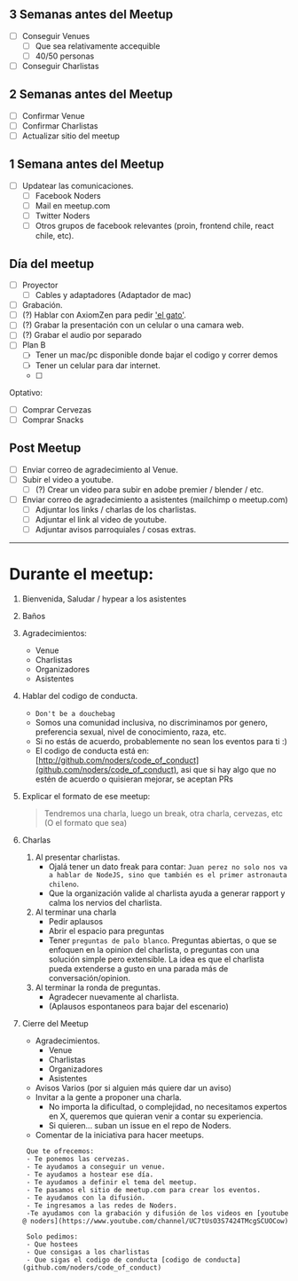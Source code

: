 ## 3 Semanas antes del Meetup
- [ ] Conseguir Venues
  - [ ] Que sea relativamente accequible
  - [ ] 40/50 personas
- [ ] Conseguir Charlistas

## 2 Semanas antes del Meetup
- [ ] Confirmar Venue  
- [ ] Confirmar Charlistas
- [ ] Actualizar sitio del meetup

## 1 Semana antes del Meetup
- [ ] Updatear las comunicaciones.
  - [ ] Facebook Noders
  - [ ] Mail en meetup.com
  - [ ] Twitter Noders
  - [ ] Otros grupos de facebook relevantes (proin, frontend chile, react chile, etc).

## Día del meetup
- [ ] Proyector
  - [ ] Cables y adaptadores (Adaptador de mac)
- [ ] Grabación.
 - [ ] (?) Hablar con AxiomZen para pedir ['el gato'](https://www.elgato.com/en/gaming/game-capture-hd60-s).
 - [ ] (?) Grabar la presentación con un celular o una camara web.
 - [ ] (?) Grabar el audio por separado
- [ ] Plan B
  - [ ] Tener un mac/pc disponible donde bajar el codigo y correr demos
  - [ ] Tener un celular para dar internet.
  - [ ]

Optativo:
- [ ] Comprar Cervezas
- [ ] Comprar Snacks

## Post Meetup 
- [ ] Enviar correo de agradecimiento al Venue.
- [ ] Subir el video a youtube.
  - [ ] (?) Crear un video para subir en adobe premier / blender / etc.
- [ ] Enviar correo de agradecimiento a asistentes (mailchimp o meetup.com)
  - [ ] Adjuntar los links / charlas de los charlistas.
  - [ ] Adjuntar el link al video de youtube.
  - [ ] Adjuntar avisos parroquiales / cosas extras.

------

# Durante el meetup:
1. Bienvenida, Saludar / hypear a los asistentes 
1. Baños
1. Agradecimientos:
    - Venue
    - Charlistas
    - Organizadores
    - Asistentes
1. Hablar del codigo de conducta.
    - `Don't be a douchebag`
    - Somos una comunidad inclusiva, no discriminamos por genero, preferencia sexual, nivel de conocimiento, raza, etc.
    - Si no estás de acuerdo, probablemente no sean los eventos para ti :)
    - El codigo de conducta está en: [http://github.com/noders/code_of_conduct](github.com/noders/code_of_conduct), asi que si hay algo que no estén de acuerdo o quisieran mejorar, se aceptan PRs
1. Explicar el formato de ese meetup:
    > Tendremos una charla, luego un break, otra charla, cervezas, etc (O el formato que sea)
1. Charlas
    1. Al presentar charlistas.
        - Ojalá tener un dato freak para contar: `Juan perez no solo nos va a hablar de NodeJS, sino que también es el primer astronauta chileno`. 
        - Que la organización valide al charlista ayuda a generar rapport y calma los nervios del charlista.
    1. Al terminar una charla
        - Pedir aplausos
        - Abrir el espacio para preguntas
        - Tener `preguntas de palo blanco`.
        Preguntas abiertas, o que se enfoquen en la opinion del charlista, o preguntas con una solución simple pero extensible.
        La idea es que el charlista pueda extenderse a gusto en una parada más de conversación/opinion.
    1. Al terminar la ronda de preguntas.
        - Agradecer nuevamente al charlista.
        - (Aplausos espontaneos para bajar del escenario)

1. Cierre del Meetup
    - Agradecimientos.
        - Venue
        - Charlistas
        - Organizadores
        - Asistentes
    - Avisos Varios (por si alguien más quiere dar un aviso)
    - Invitar a la gente a proponer una charla.
        - No importa la dificultad, o complejidad, no necesitamos expertos en X, queremos que quieran venir a contar su experiencia.
        - Si quieren... suban un issue en el repo de Noders.
    - Comentar de la iniciativa para hacer meetups.
    >
        Que te ofrecemos:
        - Te ponemos las cervezas.
        - Te ayudamos a conseguir un venue.
        - Te ayudamos a hostear ese día.
        - Te ayudamos a definir el tema del meetup.
        - Te pasamos el sitio de meetup.com para crear los eventos.
        - Te ayudamos con la difusión.
        - Te ingresamos a las redes de Noders.
        -Te ayudamos con la grabación y difusión de los videos en [youtube @ noders](https://www.youtube.com/channel/UC7tUsO3S7424TMcgSCUOCow)

        Solo pedimos:
        - Que hostees
        - Que consigas a los charlistas
        - Que sigas el codigo de conducta [codigo de conducta](github.com/noders/code_of_conduct)
